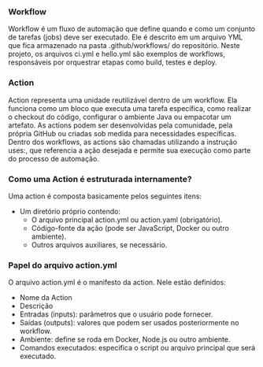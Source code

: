### Workflow
Workflow é um fluxo de automação que define quando e como um conjunto de tarefas (jobs) deve ser executado. 
Ele é descrito em um arquivo YML que fica armazenado na pasta .github/workflows/ do repositório. 
Neste projeto, os arquivos ci.yml e hello.yml são exemplos de workflows, responsáveis por orquestrar etapas como build, testes e deploy.

### Action
Action representa uma unidade reutilizável dentro de um workflow. 
Ela funciona como um bloco que executa uma tarefa específica, como realizar o checkout do código, configurar o ambiente Java ou empacotar um artefato. 
As actions podem ser desenvolvidas pela comunidade, pela própria GitHub ou criadas sob medida para necessidades específicas. 
Dentro dos workflows, as actions são chamadas utilizando a instrução uses:, que referencia a ação desejada e permite sua execução como parte do processo de automação.


### Como uma Action é estruturada internamente?

Uma action é composta basicamente pelos seguintes itens:
- Um diretório próprio contendo:
  - O arquivo principal action.yml ou action.yaml (obrigatório). 
  - Código-fonte da ação (pode ser JavaScript, Docker ou outro ambiente). 
  - Outros arquivos auxiliares, se necessário.


### Papel do arquivo action.yml

O arquivo action.yml é o manifesto da action. Nele estão definidos:
- Nome da Action 
- Descrição 
- Entradas (inputs): parâmetros que o usuário pode fornecer. 
- Saídas (outputs): valores que podem ser usados posteriormente no workflow. 
- Ambiente: define se roda em Docker, Node.js ou outro ambiente. 
- Comandos executados: especifica o script ou arquivo principal que será executado.
